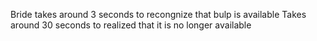 Bride takes around 3 seconds to recongnize that bulp is available
Takes around 30 seconds to realized that it is no longer available
